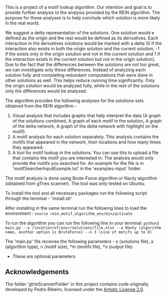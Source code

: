 This is a project of a motif lookup algorithm.
Our intention and goal is to provide further analysis to the analysis provided by the REIN algorithm.
The purpose for these analyses is to help conclude which solution is more likely in the real world.

We suggest a delta representation of the solutions. One solution would e defined as the origin and the rest would be defined as its derivatives. Each interaction in the derivatives solutions would be marked with a delta (0 if the interaction also exists in both the origin solution and the current solution, -1 if the exists only in the origin solution and not in the current solution and 1 if the interaction exists in the current solution but not in the origin solution). Due to the fact that the differences between the solutions are not too great, we can investigate only these differences. Instead of analyzing each solution fully and completing redundant computations that were done in other solutions as well. This helps reduce running time significantly. Only the origin solution would be analyzed fully, while in the rest of the solutions only the differences would be analyzed. 

The algorithm provides the following analyses for the solutions sets obtained from the REIN algorithm - 
1. Visual analysis that includes graphs that help interpret the data (A graph of the solutions combined, A graph of each motif in the solution, A graph of the delta network, A graph of the delta network with highlight on the motif). 
2. A motif analysis for each solution separately. This analysis contains the motifs that appeared in the network, their locations and how many times they appeared.
3. A tool for motif lookup in the solutions. You can use this to upload a file that contains the motif you are interested in. The analysis would only provide the motifs you searched for. An example for the file is in 'motifSearcherInputExample.txt' in the 'examples-input' folder.

The motif analysis is done using Brute-Force algorithm or Nauty algorithm (obtained from gTries scanner).
The tool was only tested on Ubuntu.

To install the tool and all necessary packages run the following script through the terminal - 'install.sh'

After installing in the same terminal run the following lines to load the environment :
```source rein_motif_algorithm_env/bin/activate```

To run the algorithm you can run the following line in your terminal:
```python3 main.py --s /location/of/your/solutions/file.xlsx --a Nauty (algorithm name, another option is BruteForce) --n 3 (size of motifs up to 8)```

The 'main.py' file receives the following parameters - s (solutions file), a (algorithm type), n (motif size), *m (motifs file), *o (output file)
* These are optional parameters

## Acknowledgements
The folder 'gtrieScannerFolder' in this project contains code originally developed by Pedro Ribeiro, licensed under the [Artistic License 2.0](https://www.dcc.fc.up.pt/gtries/LICENSE.txt). 


